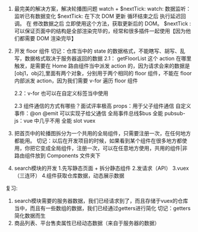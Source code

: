 1. 最完美的解决方案，解决轮播图问题
   watch + $nextTick:
    watch: 数据监听：监听已有数据变化
    $nextTick: 在下次 DOM 更新 循环结束之后 执行延迟回调。 在 修改数据之后 立即使用这个方法，获取更新后的 DOM。
   $nextTick : 可以保证页面中的结构是全部渲染完毕的，经常和很多插件一起使用【因为他们都需要 DOM 渲染完毕】

2. 开发 floor 组件
   切记：仓库当中的 state 的数据格式，不能瞎写、胡写、乱写，数据格式取决于服务器返回的数据
   2.1： getFloorList 这个 action 在哪里触发，是需要在 Home 路由组件当中派发 action 的，因为请求会来的数据是[obj1，obj2],里面有两个对象，分别用于两个相同的 floor 组件，不能在 floor 内部派发 action，因为我们需要 v-for 遍历 floor 组件

   2.2：v-for 也可以在自定义标签当中使用

   2.3 组件通信的方式有哪些？面试评率极高
   props：用于父子组件通信
   自定义事件：@on @emit 可以实现子给父通信
   全局事件总线$bus 全能
   pubsub-js：vue 中几乎不用 全能
   slot
   vuex

3. 把首页中的轮播图拆分为一个共用的全局组件，只需要注册一次，在任何地方都能用。
   切记：以后在开发项目的时候，如果看到某个组件在很多地方都使用，你把它变成全局组件，注册一次，可以在任意地方使用，共用的组件|非路由组件放到 Components 文件夹下

4. search模块的开发
   1.先写静态页面 + 拆分静态组件
   2.发请求（API）
   3.vuex（三连环）
   4.组件获取仓库数据，动态展示数据

复习:
1. search模块需要的服务器数据，我们已经请求到了，而且存储于vuex的仓库当中，而且有一些数组的数据，我们已经通过getters进行简化
切记：getters简化数据而生
2. 商品列表、平台售卖属性已经动态数据（来自于服务器的数据）
